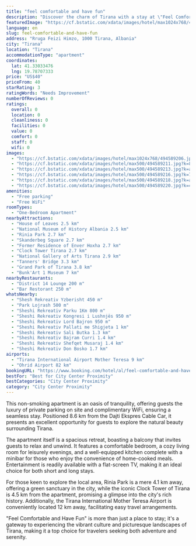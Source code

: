```yaml
---
title: "feel comfortable and have fun"
description: "Discover the charm of Tirana with a stay at \"Feel Comfortable and Have Fun,\" a prime apartment offering a blend of convenience and comfort."
featuredImage: "https://cf.bstatic.com/xdata/images/hotel/max1024x768/494589206.jpg?k=c378fbacb4bf9c915dd497ea6d7f86fcc6ae9eecc5d37d121ab92b273866d0ae&o=&hp=1"
language: en
slug: feel-comfortable-and-have-fun
address: "Rruga Feizi Himzo, 1000 Tirana, Albania"
city: "Tirana"
location: "Tirana"
accommodationType: "apartment"
coordinates:
  lat: 41.33033476
  lng: 19.78707333
price: "US$40"
priceFrom: 40
starRating: 3
ratingWords: "Needs Improvement"
numberOfReviews: 0
ratings:
  overall: 0
  location: 0
  cleanliness: 0
  facilities: 0
  value: 0
  comfort: 0
  staff: 0
  wifi: 0
images:
  - "https://cf.bstatic.com/xdata/images/hotel/max1024x768/494589206.jpg?k=c378fbacb4bf9c915dd497ea6d7f86fcc6ae9eecc5d37d121ab92b273866d0ae&o=&hp=1"
  - "https://cf.bstatic.com/xdata/images/hotel/max500/494589211.jpg?k=8da07b7f6fd1256e97705355639c362d632051c343b6bb6813ac07833748846a&o=&hp=1"
  - "https://cf.bstatic.com/xdata/images/hotel/max500/494589213.jpg?k=aa809a745c32b654f7b4d54a5da8cc95cc4e9596de275b6f04835f537f115a3c&o=&hp=1"
  - "https://cf.bstatic.com/xdata/images/hotel/max500/494589216.jpg?k=704d24daf46c45666f4a4906bde9401146bb0bf19fd407fd654b4d9cc08c7b5a&o=&hp=1"
  - "https://cf.bstatic.com/xdata/images/hotel/max500/494589218.jpg?k=ac4e4da94764fc73cf2777defe9b388947d391314e53b5d419d7a33a8ca55265&o=&hp=1"
  - "https://cf.bstatic.com/xdata/images/hotel/max500/494589220.jpg?k=4ae1f1e6d323880ac1e35dd52e1828defee4d9a4f7556859baac2aa5ba9e3260&o=&hp=1"
amenities:
  - "Free parking"
  - "Free WiFi"
roomTypes:
  - "One-Bedroom Apartment"
nearbyAttractions:
  - "House of Leaves 2.5 km"
  - "National Museum of History Albania 2.5 km"
  - "Rinia Park 2.7 km"
  - "Skanderbeg Square 2.7 km"
  - "Former Residence of Enver Hoxha 2.7 km"
  - "Clock Tower Tirana 2.7 km"
  - "National Gallery of Arts Tirana 2.9 km"
  - "Tanners' Bridge 3.3 km"
  - "Grand Park of Tirana 3.8 km"
  - "Bunk'Art 1 Museum 7 km"
nearbyRestaurants:
  - "District 14 Lounge 200 m"
  - "Bar Restorant 250 m"
whatsNearby:
  - "Shesh Rekreativ Yzberisht 450 m"
  - "Park Lojrash 500 m"
  - "Sheshi Rekreativ Parku 1Km 800 m"
  - "Sheshi Rekreativ Kongresi i Lushnjës 950 m"
  - "Sheshi Rekreativ Lord Bajron 950 m"
  - "Sheshi Rekreativ Pallati me Shigjeta 1 km"
  - "Sheshi Rekreativ Sali Butka 1.3 km"
  - "Sheshi Rekreativ Bajram Curri 1.4 km"
  - "Sheshi Rekreativ Shefqet Musaraj 1.4 km"
  - "Sheshi Rekreativ Don Bosko 1.7 km"
airports:
  - "Tirana International Airport Mother Teresa 9 km"
  - "Ohrid Airport 82 km"
bookingURL: "https://www.booking.com/hotel/al/feel-comfortable-and-have-fun.en-gb.html?aid=8035640"
bestFor: "Best for City Center Proximity"
bestCategories: "City Center Proximity"
category: "City Center Proximity"
---
```


This non-smoking apartment is an oasis of tranquility, offering guests the luxury of private parking on site and complimentary WiFi, ensuring a seamless stay. Positioned 8.6 km from the Dajti Ekspres Cable Car, it presents an excellent opportunity for guests to explore the natural beauty surrounding Tirana.

The apartment itself is a spacious retreat, boasting a balcony that invites guests to relax and unwind. It features a comfortable bedroom, a cozy living room for leisurely evenings, and a well-equipped kitchen complete with a minibar for those who enjoy the convenience of home-cooked meals. Entertainment is readily available with a flat-screen TV, making it an ideal choice for both short and long stays.

For those keen to explore the local area, Rinia Park is a mere 4.1 km away, offering a green sanctuary in the city, while the iconic Clock Tower of Tirana is 4.5 km from the apartment, promising a glimpse into the city's rich history. Additionally, the Tirana International Mother Teresa Airport is conveniently located 12 km away, facilitating easy travel arrangements.

"Feel Comfortable and Have Fun" is more than just a place to stay; it's a gateway to experiencing the vibrant culture and picturesque landscapes of Tirana, making it a top choice for travelers seeking both adventure and serenity.